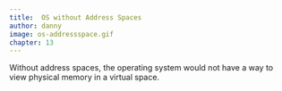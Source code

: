 ```yaml
---
title:  OS without Address Spaces
author: danny
image: os-addressspace.gif
chapter: 13
---
```

Without address spaces, the operating system would not have a way to view physical memory in a virtual space.

